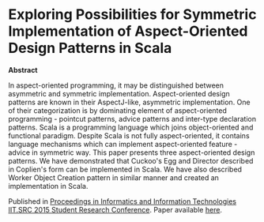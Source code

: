 # Exploring Possibilities for Symmetric Implementation of Aspect-Oriented Design Patterns in Scala

**Abstract**

In aspect-oriented programming, 
it may be distinguished between asymmetric and symmetric implementation. 
Aspect-oriented design patterns are known in their AspectJ-like, 
asymmetric implementation. One of their categorization is by dominating element of aspect-oriented programming - 
pointcut patterns, advice patterns and inter-type declaration patterns. 
Scala is a programming language which joins object-oriented and functional paradigm. 
Despite Scala is not fully aspect-oriented, it contains language mechanisms which can implement 
aspect-oriented feature - advice in symmetric way. 
This paper presents three aspect-oriented design patterns. 
We have demonstrated that Cuckoo's Egg and Director described in Coplien's form can be implemented in Scala. 
We have also described Worker Object Creation pattern in similar manner and created an implementation in Scala.

Published in [Proceedings in Informatics and Information Technologies IIT.SRC 2015 Student Research Conference](http://www2.fiit.stuba.sk/iitsrc/iit-src2015-proceedings.pdf). Paper available [here](http://pidanic.com/wp-content/uploads/scala_aop.pdf).
